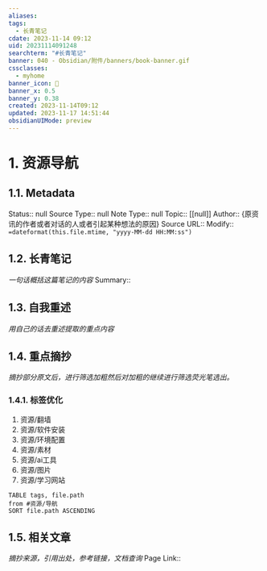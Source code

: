 ```yaml
---
aliases: 
tags:
  - 长青笔记
cdate: 2023-11-14 09:12
uid: 20231114091248
searchterm: "#长青笔记"
banner: 040 - Obsidian/附件/banners/book-banner.gif
cssclasses:
  - myhome
banner_icon: 💌
banner_x: 0.5
banner_y: 0.38
created: 2023-11-14T09:12
updated: 2023-11-17 14:51:44
obsidianUIMode: preview
---
```


# 1. 资源导航

## 1.1. Metadata

Status:: null
Source Type:: null
Note Type:: null
Topic:: [[null]]
Author:: {原资讯的作者或者对话的人或者引起某种想法的原因}
Source URL::
Modify:: `=dateformat(this.file.mtime, "yyyy-MM-dd HH:MM:ss")`

## 1.2. 长青笔记

_一句话概括这篇笔记的内容_
Summary::

## 1.3. 自我重述

_用自己的话去重述提取的重点内容_


## 1.4. 重点摘抄

_摘抄部分原文后，进行筛选加粗然后对加粗的继续进行筛选荧光笔选出。_

### 1.4.1. 标签优化
1. 资源/翻墙
2. 资源/软件安装
3. 资源/环境配置
4. 资源/素材
5. 资源/ai工具
6. 资源/图片
7. 资源/学习网站

```dataview
TABLE tags, file.path
from #资源/导航 
SORT file.path ASCENDING
```
## 1.5. 相关文章

_摘抄来源，引用出处，参考链接，文档查询_
Page Link::



